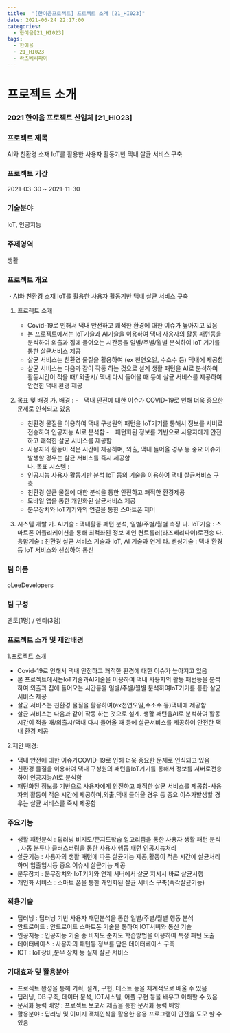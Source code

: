 ```yaml
---
title:  "[한이음프로젝트] 프로젝트 소개 [21_HI023]"
date: 2021-06-24 22:17:00
categories:
  - 한이음[21_HI023]
tags:
  - 한이음
  - 21_HI023
  - 라즈베리파이
---
```



# 프로젝트 소개

### 2021 한이음 프로젝트 산업체 [21_HI023]

### 프로젝트 제목
AI와 친환경 소재 IoT를 활용한 사용자 활동기반 댁내 살균 서비스 구축

### 프로젝트 기간 
2021-03-30 ~ 2021-11-30

### 기술분야 
IoT, 인공지능

### 주제영역 
생활

### 프로젝트 개요 
・AI와 친환경 소재 IoT를 활용한 사용자 활동기반 댁내 살균 서비스 구축
 1. 프로젝트 소개
    - Covid-19로 인해서 댁내 안전하고 쾌적한 환경에 대한 이슈가 높아지고 있음
    - 본 프로젝트에서는 IoT기술과 AI기술을 이용하여 댁내 사용자의 활동 패턴등을 분석하여 
      외출과 집에 들어오는 시간등을 일별/주별/월별 분석하여 IoT 기기를 통한 살균서비스 제공
    - 살균 서비스는 친환경 물질을 활용하여 (ex 천연오일,  수소수 등) 댁내에 제공함
    - 살균 서비스는 다음과 같이 작동 하는 것으로 설계 
      생활 패턴을 AI로 분석하여 활동시간이 적을 때/ 외출시/ 댁내 다시 들어올 때 등에 살균       서비스를 제공하여 안전한 댁내 환경 제공 

 2. 목표 및 배경
     가. 배경 : 
      -　댁내 안전에 대한 이슈가 COVID-19로 인해 더욱 중요한 문제로 인식되고 있음 
      -  친환경 물질을 이용하여 댁내 구성원의 패턴을 IoT기기를 통해서 정보를 서버로          
         전송하여 인공지능 AI로 분석함
     -　패턴화된 정보를 기반으로 사용자에게 안전하고 쾌적한 살균 서비스를 제공함      
     -  사용자의 활동이 적은 시간에 제공하며, 외출, 댁내 들어올 경우 등 중요 이슈가  발생할 경우는 살균 서비스를 즉시 제공함      
     나. 목표 시스템 :       
      - 인공지능 사용자 활동기반 분석 IoT 등의 기술을 이용하여 댁내 살균서비스 구축
      - 친환경 살균 물질에 대한 분석을 통한 안전하고 쾌적한 환경제공     
       - 모바일 앱을 통한 개인화된 살균서비스 제공 
      - 분무장치와 IoT기기와의 연결을 통한 스마트폰 제어 
      
 3. 시스템 개발 
     가. AI기술 : 댁내활동 패턴 분석, 일별/주별/월별 측정
     나. IoT기술 : 스마트폰 어플리케이션을 통해 최적화된 정보 메인 컨트롤러(라즈베리파이)로전송
     다. 융합기술  : 친환경 살균 서비스 기술과 IoT, AI 기술과 연계
     라. 센싱기술 : 댁내 환경 등 IoT 서비스와 센싱하여 통신


### 팀 이름 
oLeeDevelopers
 
### 팀 구성 
멘토(1명) / 멘티(3명)
 
### 프로젝트 소개 및 제안배경
 1.프로젝트 소개
- Covid-19로 인해서 댁내 안전하고 쾌적한 환경에 대한 이슈가 높아지고 있음
- 본 프로젝트에서는IoT기술과AI기술을 이용하여 댁내 사용자의 활동 패턴등을 분석하여 외출과 집에 들어오는 시간등을 일별/주별/월별 분석하여IoT기기를 통한 살균서비스 제공
- 살균 서비스는 친환경 물질을 활용하여(ex천연오일,수소수 등)댁내에 제공함
- 살균 서비스는 다음과 같이 작동 하는 것으로 설계. 생활 패턴을AI로 분석하여 활동시간이 적을 때/외출시/댁내 다시 들어올 때 등에 살균서비스를 제공하여 안전한 댁내 환경 제공 

 2.제안 배경:
- 댁내 안전에 대한 이슈가COVID-19로 인해 더욱 중요한 문제로 인식되고 있음
- 친환경 물질을 이용하여 댁내 구성원의 패턴을IoT기기를 통해서 정보를 서버로전송하여 인공지능AI로 분석함
- 패턴화된 정보를 기반으로 사용자에게 안전하고 쾌적한 살균 서비스를 제공함-사용자의 활동이 적은 시간에 제공하며,외출,댁내 들어올 경우 등 중요 이슈가발생할 경우는 살균 서비스를 즉시 제공함

### 주요기능
- 생활 패턴분석 : 딥러닝 비지도/준지도학습 알고리즘을 통한 사용자 생활 패턴 분석 , 자동 분류나 클러스터링을 통한 사용자 행동 패턴 인공지능처리
- 살균기능 : 사용자의 생활 패턴에 따른 살균기능 제공,활동이 적은 시간에 살균처리 하며 입출입시등 중요 이슈시 살균기능 제공
- 분무장치 : 분무장치와 IoT기기와 연계 서버에서 살균 지시시 바로 살균시행
- 개인화 서비스 : 스마트 폰을 통한 개인화된 살균 서비스 구축(즉각살균기능)

### 적용기술
- 딥러닝 : 딥러닝 기반 사용자 패턴분석을 통한 일별/주별/월별 행동 분석
- 안드로이드 : 안드로이드 스마트폰 기술을 통하여 IOT서버와 통신 기술
- 인공지능 : 인공지능 기술 중 비지도 준지도 학습방법을 이용하여 특정 패턴 도출
- 데이터베이스 : 사용자의 패턴등 정보를 담은 데이터베이스 구축 
- IOT : IoT장비,분무 장치 등 실제 살균 서비스

### 기대효과 및 활용분야
- 프로젝트 완성을 통해 기획, 설계, 구현, 테스트 등을 체계적으로 배울 수 있음
- 딥러닝, DB 구축, 데이터 분석, IOT시스템, 어플 구현 등을 배우고 이해할 수 있음
- 문서화 능력 배양 : 프로젝트 보고서 제출을 통한 문서화 능력 배양
- 활용분야 : 딥러닝 및 이미지 객체인식을 활용한 응용 프로그램이 안전을 도모  할 수 있음

<br>


